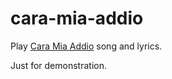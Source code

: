 # cara-mia-addio

Play [Cara Mia Addio](https://open.spotify.com/track/2paWx9KozcCKQziLX5sw7n) song and lyrics.

Just for demonstration.
